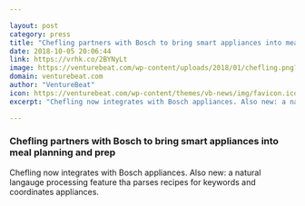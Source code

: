 ```yaml
---

layout: post
category: press
title: "Chefling partners with Bosch to bring smart appliances into meal planning and prep"
date: 2018-10-05 20:06:44
link: https://vrhk.co/2BYNyLt
image: https://venturebeat.com/wp-content/uploads/2018/01/chefling.png?fit=1200%2C800&strip=all
domain: venturebeat.com
author: "VentureBeat"
icon: https://venturebeat.com/wp-content/themes/vb-news/img/favicon.ico
excerpt: "Chefling now integrates with Bosch appliances. Also new: a natural langauge processing feature tha parses recipes for keywords and coordinates appliances."

---
```


### Chefling partners with Bosch to bring smart appliances into meal planning and prep

Chefling now integrates with Bosch appliances. Also new: a natural langauge processing feature tha parses recipes for keywords and coordinates appliances.
